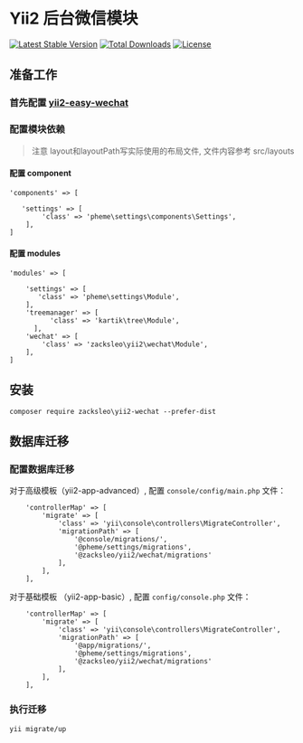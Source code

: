 # Yii2 后台微信模块

[![Latest Stable Version](https://poser.pugx.org/zacksleo/yii2-wechat/version)](https://packagist.org/packages/yii2-wechat/phpsms)
[![Total Downloads](https://poser.pugx.org/zacksleo/yii2-wechat/downloads)](https://packagist.org/packages/yii2-wechat/phpsms)
[![License](https://poser.pugx.org/zacksleo/yii2-wechat/license)](https://packagist.org/packages/yii2-wechat/phpsms)

## 准备工作

### 首先配置 [yii2-easy-wechat](https://github.com/max-wen/yii2-easy-wechat)

### 配置模块依赖

> 注意 layout和layoutPath写实际使用的布局文件, 文件内容参考 src/layouts

#### 配置 component

```
'components' => [

   'settings' => [
        'class' => 'pheme\settings\components\Settings',
    ],
]

```



#### 配置 modules

```
'modules' => [

    'settings' => [
       'class' => 'pheme\settings\Module',
    ],
    'treemanager' => [
          'class' => 'kartik\tree\Module',
      ],
    'wechat' => [
        'class' => 'zacksleo\yii2\wechat\Module',
    ],
]

```

## 安装

```
composer require zacksleo\yii2-wechat --prefer-dist

```

## 数据库迁移

### 配置数据库迁移

对于高级模板（yii2-app-advanced）, 配置 `console/config/main.php` 文件：

```
    'controllerMap' => [
        'migrate' => [
            'class' => 'yii\console\controllers\MigrateController',
            'migrationPath' => [
                '@console/migrations/',
                '@pheme/settings/migrations',
                '@zacksleo/yii2/wechat/migrations'
            ],
        ],
    ],

```
对于基础模板 （yii2-app-basic）, 配置 `config/console.php` 文件：

```
    'controllerMap' => [
        'migrate' => [
            'class' => 'yii\console\controllers\MigrateController',
            'migrationPath' => [
                '@app/migrations/',
                '@pheme/settings/migrations',
                '@zacksleo/yii2/wechat/migrations'
            ],
        ],
    ],

```

### 执行迁移

```
yii migrate/up

```
